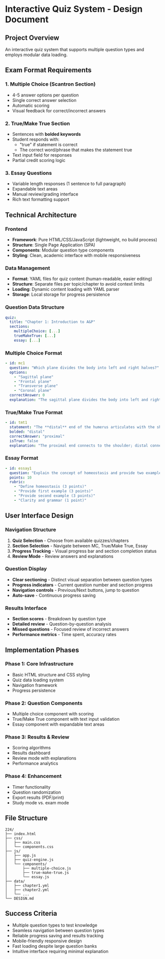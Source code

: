 # Interactive Quiz System - Design Document

## Project Overview

An interactive quiz system that supports multiple question types and employs modular data loading.

## Exam Format Requirements

### 1. Multiple Choice (Scantron Section)
- 4-5 answer options per question
- Single correct answer selection
- Automatic scoring
- Visual feedback for correct/incorrect answers

### 2. True/Make True Section
- Sentences with **bolded keywords**
- Student responds with:
  - "true" if statement is correct
  - The correct word/phrase that makes the statement true
- Text input field for responses
- Partial credit scoring logic

### 3. Essay Questions
- Variable length responses (1 sentence to full paragraph)
- Expandable text areas
- Manual review/grading interface
- Rich text formatting support

## Technical Architecture

### Frontend
- **Framework**: Pure HTML/CSS/JavaScript (lightweight, no build process)
- **Structure**: Single Page Application (SPA)
- **Components**: Modular question type components
- **Styling**: Clean, academic interface with mobile responsiveness

### Data Management
- **Format**: YAML files for quiz content (human-readable, easier editing)
- **Structure**: Separate files per topic/chapter to avoid context limits
- **Loading**: Dynamic content loading with YAML parser
- **Storage**: Local storage for progress persistence

### Question Data Structure
```yaml
quiz:
  title: "Chapter 1: Introduction to A&P"
  sections:
    multipleChoice: [...]
    trueMakeTrue: [...]
    essay: [...]
```

### Multiple Choice Format
```yaml
- id: mc1
  question: "Which plane divides the body into left and right halves?"
  options:
    - "Sagittal plane"
    - "Frontal plane"
    - "Transverse plane" 
    - "Coronal plane"
  correctAnswer: 0
  explanation: "The sagittal plane divides the body into left and right portions."
```

### True/Make True Format
```yaml
- id: tmt1
  statement: "The **distal** end of the humerus articulates with the shoulder joint."
  bolded: "distal"
  correctAnswer: "proximal"
  isTrue: false
  explanation: "The proximal end connects to the shoulder; distal connects to elbow."
```

### Essay Format
```yaml
- id: essay1
  question: "Explain the concept of homeostasis and provide two examples."
  points: 10
  rubric:
    - "Define homeostasis (3 points)"
    - "Provide first example (3 points)" 
    - "Provide second example (3 points)"
    - "Clarity and grammar (1 point)"
```

## User Interface Design

### Navigation Structure
1. **Quiz Selection** - Choose from available quizzes/chapters
2. **Section Selection** - Navigate between MC, True/Make True, Essay
3. **Progress Tracking** - Visual progress bar and section completion status
4. **Review Mode** - Review answers and explanations

### Question Display
- **Clear sectioning** - Distinct visual separation between question types
- **Progress indicators** - Current question number and section progress
- **Navigation controls** - Previous/Next buttons, jump to question
- **Auto-save** - Continuous progress saving

### Results Interface
- **Section scores** - Breakdown by question type
- **Detailed review** - Question-by-question analysis
- **Missed questions** - Focused review of incorrect answers
- **Performance metrics** - Time spent, accuracy rates

## Implementation Phases

### Phase 1: Core Infrastructure
- Basic HTML structure and CSS styling
- Quiz data loading system
- Navigation framework
- Progress persistence

### Phase 2: Question Components
- Multiple choice component with scoring
- True/Make True component with text input validation
- Essay component with expandable text areas

### Phase 3: Results & Review
- Scoring algorithms
- Results dashboard
- Review mode with explanations
- Performance analytics

### Phase 4: Enhancement
- Timer functionality
- Question randomization
- Export results (PDF/print)
- Study mode vs. exam mode

## File Structure
```
224/
├── index.html
├── css/
│   ├── main.css
│   └── components.css
├── js/
│   ├── app.js
│   ├── quiz-engine.js
│   └── components/
│       ├── multiple-choice.js
│       ├── true-make-true.js
│       └── essay.js
├── data/
│   ├── chapter1.yml
│   ├── chapter2.yml
│   └── ...
└── DESIGN.md
```

## Success Criteria
- Multiple question types to test knowledge
- Seamless navigation between question types
- Reliable progress saving and results tracking
- Mobile-friendly responsive design
- Fast loading despite large question banks
- Intuitive interface requiring minimal explanation